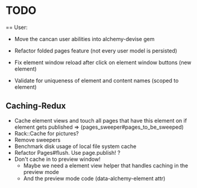 # TODO

== User:

* Move the cancan user abilities into alchemy-devise gem
* Refactor folded pages feature (not every user model is persisted)

* Fix element window reload after click on element window buttons (new element)
* Validate for uniqueness of element and content names (scoped to element)

## Caching-Redux

* Cache element views and touch all pages that have this element on if element gets published
  => (pages_sweeper#pages_to_be_sweeped)
* Rack::Cache for pictures?
* Remove sweepers
* Benchmark disk usage of local file system cache
* Refactor Pages#flush. Use page.publish! ?
* Don't cache in to preview window!
  * Maybe we need a element view helper that handles caching in the preview mode
  * And the preview mode code (data-alchemy-element attr)
